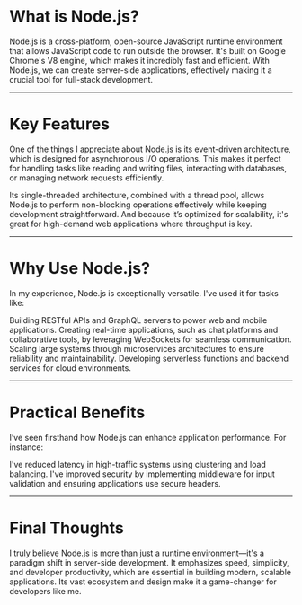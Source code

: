 # What is Node.js?

Node.js is a cross-platform, open-source JavaScript runtime environment that allows JavaScript code to run outside the browser. It's built on Google Chrome's V8 engine, which makes it incredibly fast and efficient. With Node.js, we can create server-side applications, effectively making it a crucial tool for full-stack development.

---

# Key Features

One of the things I appreciate about Node.js is its event-driven architecture, which is designed for asynchronous I/O operations. This makes it perfect for handling tasks like reading and writing files, interacting with databases, or managing network requests efficiently.    

Its single-threaded architecture, combined with a thread pool, allows Node.js to perform non-blocking operations effectively while keeping development straightforward. And because it’s optimized for scalability, it's great for high-demand web applications where throughput is key.

---

# Why Use Node.js?

In my experience, Node.js is exceptionally versatile. I've used it for tasks like:

Building RESTful APIs and GraphQL servers to power web and mobile applications.
Creating real-time applications, such as chat platforms and collaborative tools, by leveraging WebSockets for seamless communication.
Scaling large systems through microservices architectures to ensure reliability and maintainability.
Developing serverless functions and backend services for cloud environments.

---

# Practical Benefits

I’ve seen firsthand how Node.js can enhance application performance. For instance:

I've reduced latency in high-traffic systems using clustering and load balancing.
I've improved security by implementing middleware for input validation and ensuring applications use secure headers.

---  

# Final Thoughts

I truly believe Node.js is more than just a runtime environment—it's a paradigm shift in server-side development. It emphasizes speed, simplicity, and developer productivity, which are essential in building modern, scalable applications. Its vast ecosystem and design make it a game-changer for developers like me.